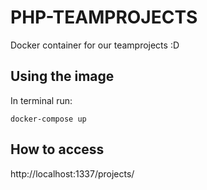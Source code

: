 # PHP-TEAMPROJECTS

Docker container for our teamprojects :D

## Using the image

In terminal run:

```
docker-compose up
```

## How to access

http://localhost:1337/projects/

